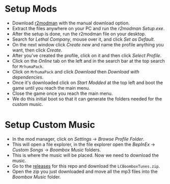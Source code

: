 # Setup Mods
- Download [r2modman](https://thunderstore.io/package/ebkr/r2modman/) with the manual download option. 
- Extract the files anywhere on your PC and run the *r2modman Setup.exe*.
- After the setup is done, run the r2modman file on your desktop.
- Search for *Lethal Company*, mouse over it, and click *Set as Default*.
- On the next window click *Create new* and name the profile anything you want, then click *Create*.
- After you've created the profile, click on it and then click *Select Profile*.
- Click on the *Online* tab on the left and in the search bar at the top search for `MrhumaPack`.
- Click on `MrhumaPack` and click *Download* then *Download with dependencies*.
- Once it's downloaded click on *Start Modded* at the top left and boot the game until you reach the main menu.
- Close the game once you reach the main menu.
- We do this initial boot so that it can generate the folders needed for the custom music.

# Setup Custom Music
- In the mod manager, click on *Settings* -> *Browse Profile Folder*.
- This will open a file explorer, in the file explorer open the *BepInEx* -> *Custom Songs* -> *Boombox Music* folders.
- This is where the music will be placed. Now we need to download the music.
- Go to the [releases](https://github.com/Mrhuma/LCBoomboxTunes/releases) for this repo and download the `LCBoomboxTunes.zip`.
- Open the zip you just downloaded and move all the mp3 files into the *Boombox Music* folder.
